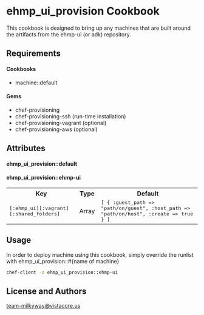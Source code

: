 ehmp_ui_provision Cookbook
============================
This cookbook is designed to bring up any machines that are built around the artifacts from the ehmp-ui (or adk) repository.

Requirements
------------
#### Cookbooks
- machine::default

#### Gems
- chef-provisioning
- chef-provisioning-ssh (run-time installation)
- chef-provisioning-vagrant (optional)
- chef-provisioning-aws (optional)

Attributes
----------
#### ehmp_ui_provision::default

#### ehmp_ui_provision::ehmp-ui
<table>
  <tr>
    <th>Key</th>
    <th>Type</th>
    <th>Default</th>
  </tr>
  <tr>
    <td><tt>[:ehmp_ui][:vagrant][:shared_folders]</tt></td>
    <td>Array</td>
    <td><tt>[ 
      { 
        :guest_path => "path/on/guest", 
        :host_path => "path/on/host", 
        :create => true 
      } 
    ]</tt></td>
  </tr>
</table>

Usage
-----
In order to deploy machine using this cookbook, simply override the runlist with ehmp_ui_provision::#{name of machine}

```bash
chef-client -o ehmp_ui_provision::ehmp-ui
```

License and Authors
-------------------
team-milkyway@vistacore.us
